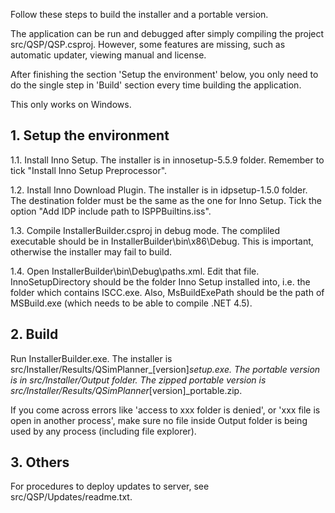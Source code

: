 Follow these steps to build the installer and a portable version.

The application can be run and debugged after simply compiling the project src/QSP/QSP.csproj. However, some features are missing, such as automatic updater, viewing manual and license.

After finishing the section 'Setup the environment' below, you only need to do the single step in 'Build' section every time building the application.

This only works on Windows.

## 1. Setup the environment

1.1. Install Inno Setup. The installer is in innosetup-5.5.9 folder. Remember to tick "Install Inno Setup Preprocessor".

1.2. Install Inno Download Plugin. The installer is in idpsetup-1.5.0 folder. The destination folder must be the same as the one for Inno Setup. Tick the option "Add IDP include path to ISPPBuiltins.iss".

1.3. Compile InstallerBuilder.csproj in debug mode. The compliled executable should be in InstallerBuilder\bin\x86\Debug. This is important, otherwise the installer may fail to build.

1.4. Open InstallerBuilder\bin\Debug\paths.xml. Edit that file.  InnoSetupDirectory should be the folder Inno Setup installed into, i.e. the folder which contains ISCC.exe. Also, MsBuildExePath should be the path of MSBuild.exe (which needs to be able to compile .NET 4.5).
	
## 2. Build

Run InstallerBuilder.exe. The installer is src/Installer/Results/QSimPlanner_[version]_setup.exe. 
The portable version is in src/Installer/Output folder. 
The zipped portable version is src/Installer/Results/QSimPlanner_[version]_portable.zip.

If you come across errors like 'access to xxx folder is denied', or 'xxx file is open in another process', make sure no file inside Output folder is being used by any process (including file explorer).

## 3. Others

For procedures to deploy updates to server, see src/QSP/Updates/readme.txt.
